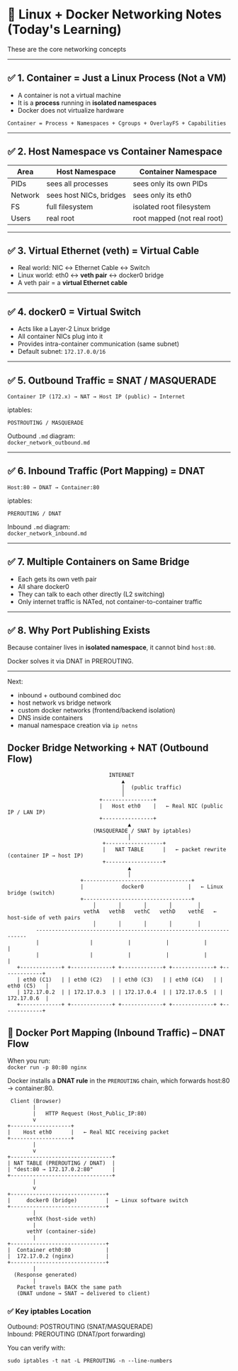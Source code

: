 # 🐧 Linux + Docker Networking Notes (Today's Learning)

These are the core networking concepts

---

## ✅ 1. Container = Just a Linux Process (Not a VM)

- A container is not a virtual machine
- It is a **process** running in **isolated namespaces**
- Docker does not virtualize hardware

```
Container = Process + Namespaces + Cgroups + OverlayFS + Capabilities
```

---

## ✅ 2. Host Namespace vs Container Namespace

| Area     | Host Namespace              | Container Namespace          |
|----------|-----------------------------|------------------------------|
| PIDs     | sees all processes          | sees only its own PIDs       |
| Network  | sees host NICs, bridges     | sees only its eth0           |
| FS       | full filesystem             | isolated root filesystem     |
| Users    | real root                   | root mapped (not real root)  |

---

## ✅ 3. Virtual Ethernet (veth) = Virtual Cable

- Real world: NIC ↔ Ethernet Cable ↔ Switch
- Linux world: eth0 ↔ **veth pair** ↔ docker0 bridge
- A veth pair = a **virtual Ethernet cable**

---

## ✅ 4. docker0 = Virtual Switch

- Acts like a Layer-2 Linux bridge
- All container NICs plug into it
- Provides intra-container communication (same subnet)
- Default subnet: `172.17.0.0/16`

---

## ✅ 5. Outbound Traffic = SNAT / MASQUERADE

```
Container IP (172.x) → NAT → Host IP (public) → Internet
```

iptables:
```
POSTROUTING / MASQUERADE
```

Outbound `.md` diagram:  
`docker_network_outbound.md`

---

## ✅ 6. Inbound Traffic (Port Mapping) = DNAT

```
Host:80 → DNAT → Container:80
```

iptables:
```
PREROUTING / DNAT
```

Inbound `.md` diagram:  
`docker_network_inbound.md`

---

## ✅ 7. Multiple Containers on Same Bridge

- Each gets its own veth pair
- All share docker0
- They can talk to each other directly (L2 switching)
- Only internet traffic is NATed, not container-to-container traffic

---

## ✅ 8. Why Port Publishing Exists

Because container lives in **isolated namespace**, it cannot bind `host:80`.

Docker solves it via DNAT in PREROUTING.

---

Next:  
- inbound + outbound combined doc
- host network vs bridge network
- custom docker networks (frontend/backend isolation)
- DNS inside containers
- manual namespace creation via `ip netns`

## Docker Bridge Networking + NAT (Outbound Flow)

```
                                INTERNET
                                    ▲
                                    │  (public traffic)
                                    │
                             +----------------+
                             |   Host eth0    |   ← Real NIC (public IP / LAN IP)
                             +----------------+
                                      ▲
                           (MASQUERADE / SNAT by iptables)
                                      │
                              +------------------+
                              |   NAT TABLE      |   ← packet rewrite (container IP → host IP)
                              +------------------+
                                      ▲
                                      │
                       +----------------------------------+
                       |            docker0              |   ← Linux bridge (switch)
                       +----------------------------------+
                           │       │       │       │        │
                        vethA   vethB   vethC   vethD    vethE   ← host-side of veth pairs
                           │       │       │       │        │
         -------------------------------------------------------------------
         |                |           |           |           |            |
         |                |           |           |           |            |
   +-------------+ +-------------+ +-------------+ +-------------+ +-------------+
   | eth0 (C1)   | | eth0 (C2)   | | eth0 (C3)   | | eth0 (C4)   | | eth0 (C5)   |
   | 172.17.0.2  | | 172.17.0.3  | | 172.17.0.4  | | 172.17.0.5  | | 172.17.0.6  |
   +-------------+ +-------------+ +-------------+ +-------------+ +-------------+
```

## 🔄 Docker Port Mapping (Inbound Traffic) – DNAT Flow

When you run:  
`docker run -p 80:80 nginx`

Docker installs a **DNAT rule** in the `PREROUTING` chain, which forwards host:80 → container:80.

```
 Client (Browser)
        |
        |   HTTP Request (Host_Public_IP:80)
        v
+-------------------+
|    Host eth0      |   ← Real NIC receiving packet
+-------------------+
        |
        v
+--------------------------------+
| NAT TABLE (PREROUTING / DNAT)  |
| "dest:80 → 172.17.0.2:80"      |
+--------------------------------+
        |
        v
+------------------------------+
|     docker0 (bridge)         |  ← Linux software switch
+------------------------------+
        |
      vethX (host-side veth)
        |
      vethY (container-side)
        |
+------------------------------+
|  Container eth0:80           |
|  172.17.0.2 (nginx)          |
+------------------------------+
        |
  (Response generated)
        |
   Packet travels BACK the same path
   (DNAT undone → SNAT → delivered to client)
```

### ✅ Key iptables Location

Outbound: POSTROUTING (SNAT/MASQUERADE)  
Inbound:  PREROUTING  (DNAT/port forwarding)

You can verify with:
```
sudo iptables -t nat -L PREROUTING -n --line-numbers
```
